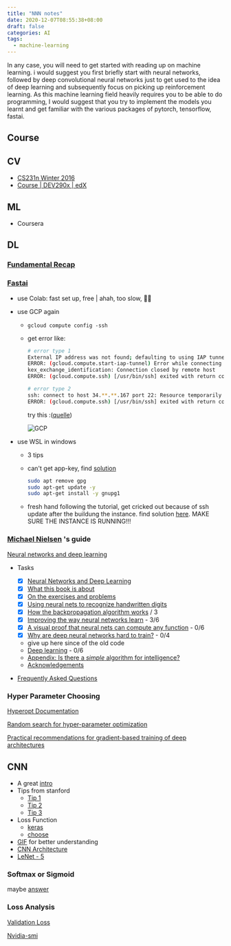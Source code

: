 ```yaml
---
title: "NNN notes"
date: 2020-12-07T08:55:38+08:00
draft: false
categories: AI
tags:
  - machine-learning
---
```


In any case, you will need to get started with reading up on machine learning. i would suggest you first briefly start with neural networks, followed by deep convolutional neural networks just to get used to the idea of deep learning and subsequently focus on picking up reinforcement learning. As this machine learning field heavily requires you to be able to do programming, I would suggest that you try to implement the models you learnt and get familiar with the various packages of pytorch, tensorflow, fastai.

## Course

## CV

- [CS231n Winter 2016](https://www.youtube.com/watch?v=NfnWJUyUJYU)
- [Course | DEV290x | edX](https://courses.edx.org/courses/course-v1:Microsoft+DEV290x+1T2020a/course/)

## ML

- Coursera

## DL

### [Fundamental Recap](https://deeplizard.com/learn/video/gZmobeGL0Yg)

### [Fastai](https://course.fast.ai/)

- use Colab: fast set up, free | ahah, too slow, 👋🏻

- use GCP again

  - `gcloud compute config -ssh`  			

  - get error like:

    ```bash
    # error type 1
    External IP address was not found; defaulting to using IAP tunneling.
    ERROR: (gcloud.compute.start-iap-tunnel) Error while connecting [4033: u'not authorized'].
    kex_exchange_identification: Connection closed by remote host
    ERROR: (gcloud.compute.ssh) [/usr/bin/ssh] exited with return code [255].
    
    # error type 2
    ssh: connect to host 34.**.**.167 port 22: Resource temporarily unavailable
    ERROR: (gcloud.compute.ssh) [/usr/bin/ssh] exited with return code [255].
    ```

    try this :([quelle](https://stackoverflow.com/questions/26193535/error-gcloud-compute-ssh-usr-bin-ssh-exited-with-return-code-255#:~:text=If%20you%20have%20installed%20gcloud%20without%20sudo%2C%20you%20can%20omit%20sudo%20.&text=255%20is%20the%20interactive%20ssh,executed%20in%20the%20ssh%20session.&text=Go%20to%20your%20google%20cloud,tab%20and%20click%20on%20edit.))

    ![GCP](/general/gcp.png)

- use WSL in windows

  - 3 tips

  - can't get app-key, find [solution](https://stackoverflow.com/questions/46673717/gpg-cant-connect-to-the-agent-ipc-connect-call-failed)

    ```bash
    sudo apt remove gpg
    sudo apt-get update -y
    sudo apt-get install -y gnupg1
    ```

  - fresh hand following the tutorial, get cricked out because of ssh update after the buildung the instance. find solution [here](https://stackoverflow.com/questions/26193535/error-gcloud-compute-ssh-usr-bin-ssh-exited-with-return-code-255#:~:text=If%20you%20have%20installed%20gcloud%20without%20sudo%2C%20you%20can%20omit%20sudo%20.&text=255%20is%20the%20interactive%20ssh,executed%20in%20the%20ssh%20session.&text=Go%20to%20your%20google%20cloud,tab%20and%20click%20on%20edit.). MAKE SURE THE INSTANCE IS RUNNING!!!

### [Michael Nielsen](http://michaelnielsen.org/) 's guide 
[Neural networks and deep learning](http://neuralnetworksanddeeplearning.com/chap1.html)

- Tasks

    - [x] [Neural Networks and Deep Learning](http://neuralnetworksanddeeplearning.com/index.html)
    - [x] [What this book is about](http://neuralnetworksanddeeplearning.com/about.html)
    - [x] [On the exercises and problems](http://neuralnetworksanddeeplearning.com/exercises_and_problems.html)
    - [x] [Using neural nets to recognize handwritten digits](http://neuralnetworksanddeeplearning.com/chap1.html)
    - [x] [How the backpropagation algorithm works](http://neuralnetworksanddeeplearning.com/chap2.html) / 3
    - [x] [Improving the way neural networks learn](http://neuralnetworksanddeeplearning.com/chap3.html) - 3/6
    - [x] [A visual proof that neural nets can compute any function](http://neuralnetworksanddeeplearning.com/chap4.html) - 0/6
    - [x] [Why are deep neural networks hard to train?](http://neuralnetworksanddeeplearning.com/chap5.html) - 0/4

    - give up here since of the old code
    - [Deep learning](http://neuralnetworksanddeeplearning.com/chap6.html) - 0/6
    - [Appendix: Is there a *simple* algorithm for intelligence?](http://neuralnetworksanddeeplearning.com/sai.html)
    - [Acknowledgements](http://neuralnetworksanddeeplearning.com/acknowledgements.html)

- [Frequently Asked Questions](http://neuralnetworksanddeeplearning.com/faq.html)

### Hyper Parameter Choosing

[Hyperopt Documentation](http://hyperopt.github.io/hyperopt/)

[Random search for hyper-parameter optimization](https://dl.acm.org/doi/10.5555/2188385.2188395)

[Practical recommendations for gradient-based training of deep architectures](https://arxiv.org/abs/1206.5533)

## CNN

- A great [intro](https://towardsdatascience.com/a-comprehensive-guide-to-convolutional-neural-networks-the-eli5-way-3bd2b1164a53)
- Tips from stanford
    - [Tip 1](https://cs231n.github.io/neural-networks-1/)
    - [Tip 2](https://cs231n.github.io/neural-networks-2/)
    - [Tip 3](https://cs231n.github.io/neural-networks-3/)
- Loss Function
    - [keras](https://neptune.ai/blog/keras-loss-functions)
    - [choose](https://towardsdatascience.com/a-guide-to-an-efficient-way-to-build-neural-network-architectures-part-i-hyper-parameter-8129009f131b)
- [GIF](https://github.com/vdumoulin/conv_arithmetic) for better understanding
- [CNN Architecture](https://medium.com/@RaghavPrabhu/cnn-architectures-lenet-alexnet-vgg-googlenet-and-resnet-7c81c017b848#:~:text=VGG%2D16%20is%20a%20simpler,2%20with%20stride%20of%202.&text=The%20winner%20of%20ILSVRC%202014,also%20known%20as%20Inception%20Module.)
- [LeNet - 5](https://medium.com/towards-artificial-intelligence/the-architecture-implementation-of-lenet-5-eef03a68d1f7)

### Softmax or Sigmoid

maybe [answer](https://stats.stackexchange.com/questions/233658/softmax-vs-sigmoid-function-in-logistic-classifier)

### Loss Analysis

[Validation Loss](https://stats.stackexchange.com/questions/258166/good-accuracy-despite-high-loss-value/281651#281651)

[Nvidia-smi](https://www.andrey-melentyev.com/monitoring-gpus.html#:~:text=exceeding%20the%20capacity.-,Disp.,stats%20for%20a%20particular%20device.)